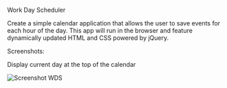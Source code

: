 
Work Day Scheduler 

Create a simple calendar application that allows the user to save events for each hour of the day. This app will run in the browser and feature dynamically updated HTML and CSS powered by jQuery.


Screenshots:


Display current day at the top of the calendar

![Screenshot WDS](https://user-images.githubusercontent.com/69844105/102042386-d731a880-3e25-11eb-9c19-679ad7171c1d.png)
